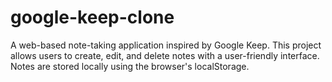# google-keep-clone
A web-based note-taking application inspired by Google Keep. This project allows users to create, edit, and delete notes with a user-friendly interface. Notes are stored locally using the browser's localStorage.
